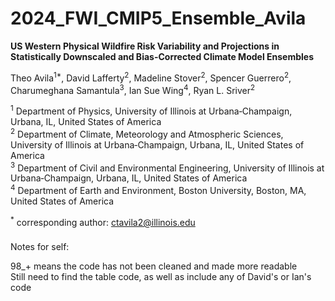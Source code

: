 # 2024_FWI_CMIP5_Ensemble_Avila
**US Western Physical Wildfire Risk Variability and Projections in Statistically Downscaled and Bias-Corrected Climate Model Ensembles**


Theo Avila<sup>1*</sup>, David Lafferty<sup>2</sup>, Madeline Stover<sup>2</sup>, Spencer Guerrero<sup>2</sup>, Charumeghana Samantula<sup>3</sup>, Ian Sue Wing<sup>4</sup>, Ryan L. Sriver<sup>2</sup><br>

<sup>1</sup> Department of Physics, University of Illinois at Urbana‐Champaign, Urbana, IL, United States of America<br>
<sup>2</sup> Department of Climate, Meteorology and Atmospheric Sciences, University of Illinois at Urbana‐Champaign, Urbana, IL, United States of America<br>
<sup>3</sup> Department of Civil and Environmental Engineering, University of Illinois at Urbana‐Champaign, Urbana, IL, United States of America<br>
<sup>4</sup> Department of Earth and Environment, Boston University, Boston, MA, United States of America<br>

<sup>*</sup> corresponding author: ctavila2@illinois.edu

### 

Notes for self:

98_+ means the code has not been cleaned and made more readable<br>
Still need to find the table code, as well as include any of David's or Ian's code
